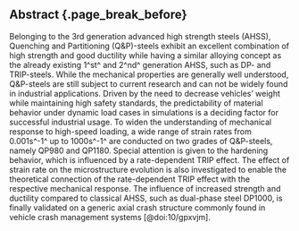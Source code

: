 ## Abstract {.page_break_before}
Belonging to the 3rd generation advanced high strength steels (AHSS), Quenching and Partitioning (Q&P)-steels exhibit
an excellent combination of high strength and good ductility while having a similar alloying concept as the already existing
1^st^ and 2^nd^ generation AHSS, such as DP- and TRIP-steels. While the mechanical properties are generally well
understood, Q&P-steels are still subject to current research and can not be widely found in industrial applications. Driven
by the need to decrease vehicles’ weight while maintaining high safety standards, the predictability of material behavior
under dynamic load cases in simulations is a deciding factor for successful industrial usage. To widen the understanding
of mechanical response to high-speed loading, a wide range of strain rates from 0.001s^-1^ up to 1000s^-1^ are conducted on
two grades of Q&P-steels, namely QP980 and QP1180. Special attention is given to the hardening behavior, which is
influenced by a rate-dependent TRIP effect. The effect of strain rate on the microstructure evolution is also investigated to
enable the theoretical connection of the rate-dependent TRIP effect with the respective mechanical response. The
influence of increased strength and ductility compared to classical AHSS, such as dual-phase steel DP1000, is finally
validated on a generic axial crash structure commonly found in vehicle crash management systems [@doi:10/gpxvjm].

